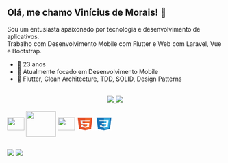 ## Olá, me chamo Vinícius de Morais! 👋

Sou um entusiasta apaixonado por tecnologia e desenvolvimento de aplicativos. <br>
Trabalho com Desenvolvimento Mobile com Flutter e Web com Laravel, Vue e Bootstrap.

- 🎂 23 anos
- 📱 Atualmente focado em Desenvolvimento Mobile
- 📘 Flutter, Clean Architecture, TDD, SOLID, Design Patterns

<div align="center" style="display: inline_block"><br>
  <a href="https://github.com/viniciusmoraisxd">
    <img height="150em" src="https://github-readme-stats.vercel.app/api?username=viniciusmoraisxd&show_icons=true&theme=dark"/>
    <img height="150em" src="https://github-readme-stats.vercel.app/api/top-langs/?username=viniciusmoraisxd&layout=compact&show_icons=true&theme=dark"/>
  </a>
</div>
  
<div style="display: inline_block"><br>
  <img align="center" height="30" width="40" src="https://cdn.jsdelivr.net/gh/devicons/devicon/icons/flutter/flutter-original.svg" />
  <img align="center" height="60" width="70" src="https://cdn.jsdelivr.net/gh/devicons/devicon/icons/dart/dart-plain-wordmark.svg" />
  <img align="center" height="30" width="40" src="https://cdn.jsdelivr.net/gh/devicons/devicon/icons/laravel/laravel-plain-wordmark.svg" />
  <img align="center" alt="Rafa-HTML" height="30" width="40" src="https://raw.githubusercontent.com/devicons/devicon/master/icons/html5/html5-original.svg">
  <img align="center" alt="Rafa-CSS" height="30" width="40" src="https://raw.githubusercontent.com/devicons/devicon/master/icons/css3/css3-original.svg">
</div>
    
  ##
 <div>
   
  <a href = "mailto:viniciusmoraisxd@gmail.com"><img src="https://img.shields.io/badge/Gmail-D14836?style=for-the-badge&logo=gmail&logoColor=white" target="_blank"></a>
  <a href="https://www.linkedin.com/in/vinicius-morais12" target="_blank"><img src="https://img.shields.io/badge/-LinkedIn-%230077B5?style=for-the-badge&logo=linkedin&logoColor=white"></a>  
  </div>
